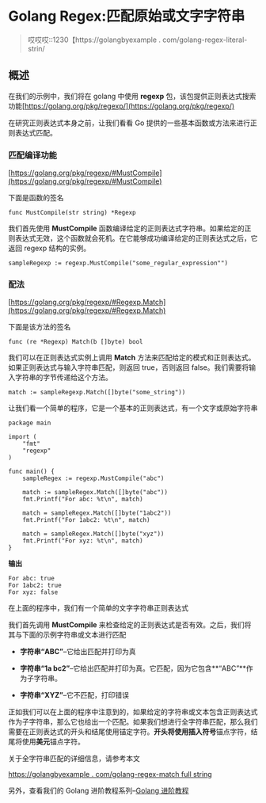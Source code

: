 # Golang Regex:匹配原始或文字字符串

> 哎哎哎::1230【https://golangbyexample . com/golang-regex-literal-strin/

## **概述**

在我们的示例中，我们将在 golang 中使用 **regexp** 包，该包提供正则表达式搜索功能[https://golang.org/pkg/regexp/](https://golang.org/pkg/regexp/)

在研究正则表达式本身之前，让我们看看 Go 提供的一些基本函数或方法来进行正则表达式匹配。

### **匹配编译功能**

[https://golang.org/pkg/regexp/#MustCompile](https://golang.org/pkg/regexp/#MustCompile)

下面是函数的签名

```
func MustCompile(str string) *Regexp
```

我们首先使用 **MustCompile** 函数编译给定的正则表达式字符串。如果给定的正则表达式无效，这个函数就会死机。在它能够成功编译给定的正则表达式之后，它返回 regexp 结构的实例。

```
sampleRegexp := regexp.MustCompile("some_regular_expression"")
```

### **配法**

[https://golang.org/pkg/regexp/#Regexp.Match](https://golang.org/pkg/regexp/#Regexp.Match)

下面是该方法的签名

```
func (re *Regexp) Match(b []byte) bool
```

我们可以在正则表达式实例上调用 **Match** 方法来匹配给定的模式和正则表达式。如果正则表达式与输入字符串匹配，则返回 true，否则返回 false。我们需要将输入字符串的字节传递给这个方法。

```
match := sampleRegexp.Match([]byte("some_string"))
```

让我们看一个简单的程序，它是一个基本的正则表达式，有一个文字或原始字符串

```
package main

import (
	"fmt"
	"regexp"
)

func main() {
	sampleRegex := regexp.MustCompile("abc")

	match := sampleRegex.Match([]byte("abc"))
	fmt.Printf("For abc: %t\n", match)

	match = sampleRegex.Match([]byte("1abc2"))
	fmt.Printf("For 1abc2: %t\n", match)

	match = sampleRegex.Match([]byte("xyz"))
	fmt.Printf("For xyz: %t\n", match)
}
```

**输出**

```
For abc: true
For 1abc2: true
For xyz: false
```

在上面的程序中，我们有一个简单的文字字符串正则表达式

我们首先调用 **MustCompile** 来检查给定的正则表达式是否有效。之后，我们将其与下面的示例字符串或文本进行匹配

*   **字符串“ABC”**–它给出匹配并打印为真

*   **字符串“1a bc2”**–它给出匹配并打印为真。它匹配，因为它包含**“ABC”**作为子字符串。

*   **字符串“XYZ”**–它不匹配，打印错误

正如我们可以在上面的程序中注意到的，如果给定的字符串或文本包含正则表达式作为子字符串，那么它也给出一个匹配。如果我们想进行全字符串匹配，那么我们需要在正则表达式的开头和结尾使用锚定字符。**开头将使用插入符号**锚点字符，结尾将使用**美元**锚点字符。

关于全字符串匹配的详细信息，请参考本文

[https://golangbyexample . com/golang-regex-match full string](https://golangbyexample.com/golang-regex-match-full-string/)

另外，查看我们的 Golang 进阶教程系列–[<u>Golang 进阶教程</u>](https://golangbyexample.com/golang-comprehensive-tutorial/)
